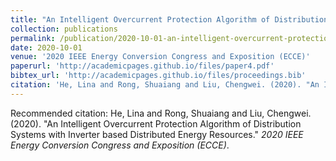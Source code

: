 ```yaml
---
title: "An Intelligent Overcurrent Protection Algorithm of Distribution Systems with Inverter based Distributed Energy Resources"
collection: publications
permalink: /publication/2020-10-01-an-intelligent-overcurrent-protection-algorithm-of-distribution-systems-with-inverter-based-distributed-energy-resources
date: 2020-10-01
venue: '2020 IEEE Energy Conversion Congress and Exposition (ECCE)'
paperurl: 'http://academicpages.github.io/files/paper4.pdf'
bibtex_url: 'http://academicpages.github.io/files/proceedings.bib'
citation: 'He, Lina and Rong, Shuaiang and Liu, Chengwei. (2020). "An Intelligent Overcurrent Protection Algorithm of Distribution Systems with Inverter based Distributed Energy Resources." <i>2020 IEEE Energy Conversion Congress and Exposition (ECCE)</i>.'
---
```


Recommended citation: He, Lina and Rong, Shuaiang and Liu, Chengwei. (2020). "An Intelligent Overcurrent Protection Algorithm of Distribution Systems with Inverter based Distributed Energy Resources." <i>2020 IEEE Energy Conversion Congress and Exposition (ECCE)</i>.
